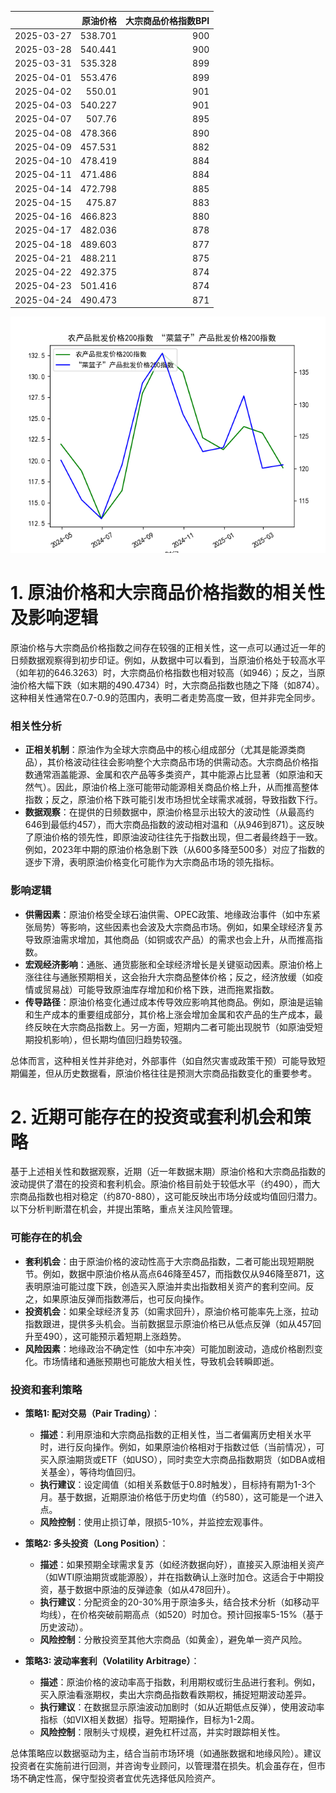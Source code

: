 |            |   原油价格 |   大宗商品价格指数BPI |
|:-----------|-----------:|----------------------:|
| 2025-03-27 |    538.701 |                   900 |
| 2025-03-28 |    540.441 |                   900 |
| 2025-03-31 |    535.328 |                   899 |
| 2025-04-01 |    553.476 |                   899 |
| 2025-04-02 |    550.01  |                   901 |
| 2025-04-03 |    540.227 |                   901 |
| 2025-04-07 |    507.76  |                   895 |
| 2025-04-08 |    478.366 |                   890 |
| 2025-04-09 |    457.531 |                   882 |
| 2025-04-10 |    478.419 |                   884 |
| 2025-04-11 |    471.486 |                   884 |
| 2025-04-14 |    472.798 |                   885 |
| 2025-04-15 |    475.87  |                   883 |
| 2025-04-16 |    466.823 |                   880 |
| 2025-04-17 |    482.036 |                   878 |
| 2025-04-18 |    489.603 |                   877 |
| 2025-04-21 |    488.211 |                   875 |
| 2025-04-22 |    492.375 |                   874 |
| 2025-04-23 |    501.416 |                   874 |
| 2025-04-24 |    490.473 |                   871 |

![图](MSCI_copper.png)

# 1. 原油价格和大宗商品价格指数的相关性及影响逻辑

原油价格与大宗商品价格指数之间存在较强的正相关性，这一点可以通过近一年的日频数据观察得到初步印证。例如，从数据中可以看到，当原油价格处于较高水平（如年初的646.3263）时，大宗商品价格指数也相对较高（如946）；反之，当原油价格大幅下跌（如末期的490.4734）时，大宗商品指数也随之下降（如874）。这种相关性通常在0.7-0.9的范围内，表明二者走势高度一致，但并非完全同步。

### 相关性分析
- **正相关机制**：原油作为全球大宗商品中的核心组成部分（尤其是能源类商品），其价格波动往往会影响整个大宗商品市场的供需动态。大宗商品价格指数通常涵盖能源、金属和农产品等多类资产，其中能源占比显著（如原油和天然气）。因此，原油价格上涨可能带动能源相关商品价格上升，从而推高整体指数；反之，原油价格下跌可能引发市场担忧全球需求减弱，导致指数下行。
- **数据观察**：在提供的日频数据中，原油价格显示出较大的波动性（从最高约646到最低约457），而大宗商品指数的波动相对温和（从946到871）。这反映了原油价格的领先性，即原油波动往往先于指数出现，但二者最终趋于一致。例如，2023年中期的原油价格急剧下跌（从600多降至500多）对应了指数的逐步下滑，表明原油价格变化可能作为大宗商品市场的领先指标。

### 影响逻辑
- **供需因素**：原油价格受全球石油供需、OPEC政策、地缘政治事件（如中东紧张局势）等影响，这些因素也会波及大宗商品市场。例如，如果全球经济复苏导致原油需求增加，其他商品（如铜或农产品）的需求也会上升，从而推高指数。
- **宏观经济影响**：通胀、通货膨胀和全球经济增长是关键驱动因素。原油价格上涨往往与通胀预期相关，这会抬升大宗商品整体价格；反之，经济放缓（如疫情或贸易战）可能导致原油库存增加和价格下跌，进而拖累指数。
- **传导路径**：原油价格变化通过成本传导效应影响其他商品。例如，原油是运输和生产成本的重要组成部分，其价格上涨会增加金属和农产品的生产成本，最终反映在大宗商品指数上。另一方面，短期内二者可能出现脱节（如原油受短期投机影响），但长期均值回归趋势较强。

总体而言，这种相关性并非绝对，外部事件（如自然灾害或政策干预）可能导致短期偏差，但从历史数据看，原油价格往往是预测大宗商品指数变化的重要参考。

# 2. 近期可能存在的投资或套利机会和策略

基于上述相关性和数据观察，近期（近一年数据末期）原油价格和大宗商品指数的波动提供了潜在的投资和套利机会。原油价格目前处于较低水平（约490），而大宗商品指数也相对稳定（约870-880），这可能反映出市场分歧或均值回归潜力。以下分析判断潜在机会，并提出策略，重点关注风险管理。

### 可能存在的机会
- **套利机会**：由于原油价格的波动性高于大宗商品指数，二者可能出现短期脱节。例如，数据中原油价格从高点646降至457，而指数仅从946降至871，这表明原油可能过度下跌，创造买入原油并卖出指数相关资产的套利空间。反之，如果原油反弹而指数滞后，也可反向操作。
- **投资机会**：如果全球经济复苏（如需求回升），原油价格可能率先上涨，拉动指数跟进，提供多头机会。当前数据显示原油价格已从低点反弹（如从457回升至490），这可能预示着短期上涨趋势。
- **风险因素**：地缘政治不确定性（如中东冲突）可能加剧波动，造成价格剧烈变化。市场情绪和通胀预期也可能放大相关性，导致机会转瞬即逝。

### 投资和套利策略
- **策略1: 配对交易（Pair Trading）**：
  - **描述**：利用原油和大宗商品指数的正相关性，当二者偏离历史相关水平时，进行反向操作。例如，如果原油价格相对于指数过低（当前情况），可买入原油期货或ETF（如USO），同时卖空大宗商品指数期货（如DBA或相关基金），等待均值回归。
  - **执行建议**：设定阈值（如相关系数低于0.8时触发），目标持有期为1-3个月。基于数据，近期原油价格低于历史均值（约580），这可能是一个进入点。
  - **风险控制**：使用止损订单，限损5-10%，并监控宏观事件。

- **策略2: 多头投资（Long Position）**：
  - **描述**：如果预期全球需求复苏（如经济数据向好），直接买入原油相关资产（如WTI原油期货或能源股），并在指数确认上涨时加仓。这适合于中期投资，基于数据中原油的反弹迹象（如从478回升）。
  - **执行建议**：分配资金的20-30%用于原油多头，结合技术分析（如移动平均线），在价格突破前期高点（如520）时加仓。预计回报率5-15%（基于历史波动）。
  - **风险控制**：分散投资至其他大宗商品（如黄金），避免单一资产风险。

- **策略3: 波动率套利（Volatility Arbitrage）**：
  - **描述**：原油价格的波动率高于指数，利用期权或衍生品进行套利。例如，买入原油看涨期权，卖出大宗商品指数看跌期权，捕捉短期波动差异。
  - **执行建议**：在数据显示原油波动加剧时（如从近期低点反弹），使用波动率指标（如VIX相关数据）指导。短期操作，目标为1-2周。
  - **风险控制**：限制头寸规模，避免杠杆过高，并实时跟踪相关性。

总体策略应以数据驱动为主，结合当前市场环境（如通胀数据和地缘风险）。建议投资者在实施前进行回测，并咨询专业顾问，以管理潜在损失。机会虽存在，但市场不确定性高，保守型投资者宜优先选择低风险资产。